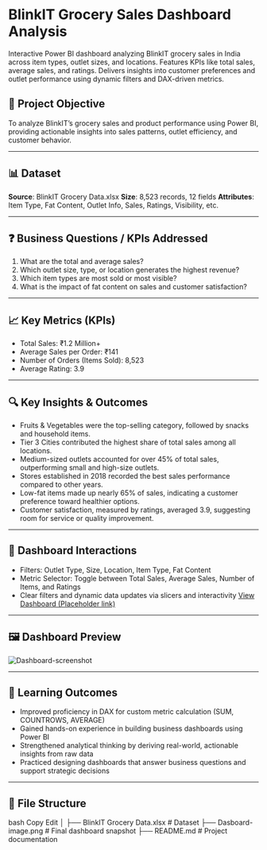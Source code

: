 # BlinkIT Grocery Sales Dashboard Analysis
Interactive Power BI dashboard analyzing BlinkIT grocery sales in India across item types, outlet sizes, and locations. Features KPIs like total sales, average sales, and ratings. Delivers insights into customer preferences and outlet performance using dynamic filters and DAX-driven metrics.

## 🧩 Project Objective
To analyze BlinkIT’s grocery sales and product performance using Power BI, providing actionable insights into sales patterns, outlet efficiency, and customer behavior.

---

## 📊 Dataset
**Source**: BlinkIT Grocery Data.xlsx
**Size**: 8,523 records, 12 fields
**Attributes**: Item Type, Fat Content, Outlet Info, Sales, Ratings, Visibility, etc.

---

## ❓ Business Questions / KPIs Addressed
1. What are the total and average sales?
2. Which outlet size, type, or location generates the highest revenue?
3. Which item types are most sold or most visible?
4. What is the impact of fat content on sales and customer satisfaction?

---

## 📈 Key Metrics (KPIs)
- Total Sales: ₹1.2 Million+
- Average Sales per Order: ₹141
- Number of Orders (Items Sold): 8,523
- Average Rating: 3.9

---

## 🔍 Key Insights & Outcomes
- Fruits & Vegetables were the top-selling category, followed by snacks and household items.
- Tier 3 Cities contributed the highest share of total sales among all locations.
- Medium-sized outlets accounted for over 45% of total sales, outperforming small and high-size outlets.
- Stores established in 2018 recorded the best sales performance compared to other years.
- Low-fat items made up nearly 65% of sales, indicating a customer preference toward healthier options.
- Customer satisfaction, measured by ratings, averaged 3.9, suggesting room for service or quality improvement.

---

## 📌 Dashboard Interactions
- Filters: Outlet Type, Size, Location, Item Type, Fat Content
- Metric Selector: Toggle between Total Sales, Average Sales, Number of Items, and Ratings
- Clear filters and dynamic data updates via slicers and interactivity
<a href="[https://github.com/Antaramore29/Orders_Report_Dashboard_Looker/blob/main/Dasboard-image.png](https://github.com/Antaramore29/BlinkIt-Sales-Dashboard/blob/main/Dashboard-screenshot.PNG)">View Dashboard (Placeholder link)</a>  

---

## 🖼️ Dashboard Preview

![Dashboard-screenshot](https://github.com/user-attachments/assets/058dc032-b4f4-4a15-a9f1-f77e9591460a)

---

## 🎯 Learning Outcomes
- Improved proficiency in DAX for custom metric calculation (SUM, COUNTROWS, AVERAGE)
- Gained hands-on experience in building business dashboards using Power BI
- Strengthened analytical thinking by deriving real-world, actionable insights from raw data
- Practiced designing dashboards that answer business questions and support strategic decisions

---

## 📁 File Structure
bash
Copy
Edit
│
├── BlinkIT Grocery Data.xlsx     # Dataset
├── Dasboard-image.png            # Final dashboard snapshot
├── README.md                     # Project documentation
